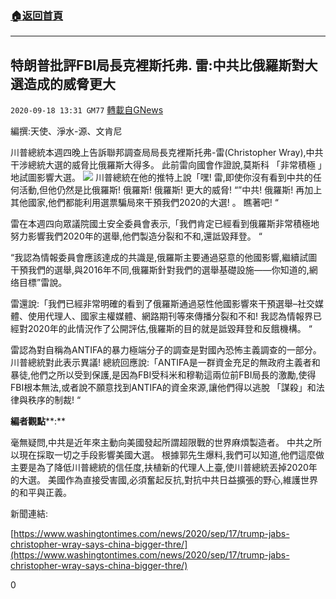 ###  [:house:返回首頁](https://github.com/ourhimalayas/txt)
---

## 特朗普批評FBI局長克裡斯托弗. 雷:中共比俄羅斯對大選造成的威脅更大
`2020-09-18 13:31 GM77` [轉載自GNews](https://gnews.org/zh-hant/367002/)

編撰:天使、淨水-源、文肯尼

川普總統本週四晚上告訴聯邦調查局局長克裡斯托弗-雷(Christopher Wray),中共干涉總統大選的威脅比俄羅斯大得多。 此前雷向國會作證說,莫斯科 「非常積極 」地試圖影響大選。
![](https://s3.amazonaws.com/gnews-media-offload/wp-content/uploads/2020/09/18132720/%E6%88%AA%E5%B1%8F2020-09-19-%E4%B8%8A%E5%8D%881.26.42-1.png)
川普總統在他的推特上說「嘿! 雷,即使你沒有看到中共的任何活動,但他仍然是比俄羅斯! 俄羅斯! 俄羅斯! 更大的威脅! “”中共! 俄羅斯! 再加上其他國家,他們都能利用選票騙局來干預我們2020的大選! 。 瞧著吧! “

雷在本週四向眾議院國土安全委員會表示,「我們肯定已經看到俄羅斯非常積極地努力影響我們2020年的選舉,他們製造分裂和不和,還詆毀拜登。 “

“我認為情報委員會應該達成的共識是,俄羅斯主要通過惡意的他國影響,繼續試圖干預我們的選舉,與2016年不同,俄羅斯針對我們的選舉基礎設施——你知道的,網络目標”雷說。

雷還說:「我們已經非常明確的看到了俄羅斯通過惡性他國影響來干預選舉–社交媒體、使用代理人、國家主權媒體、網路期刊等來傳播分裂和不和! 我認為情報界已經對2020年的此情況作了公開評估,俄羅斯的目的就是詆毀拜登和反餓機構。 “

雷認為對自稱為ANTIFA的暴力極端分子的調查是對國內恐怖主義調查的一部分。 川普總統對此表示異議! 總統回應說:「ANTIFA是一群資金充足的無政府主義者和暴徒,他們之所以受到保護,是因為FBI受科米和穆勒這兩位前FBI局長的激勵,使得FBI根本無法,或者說不願意找到ANTIFA的資金來源,讓他們得以逃脫 「謀殺」和法律與秩序的制裁! “

**編者觀點****:**

毫無疑問,中共是近年來主動向美國發起所謂超限戰的世界麻煩製造者。 中共之所以現在採取一切之手段影響美國大選。 根據郭先生爆料,我們可以知道,他們這麼做主要是為了降低川普總統的信任度,扶植新的代理人上臺,使川普總統丟掉2020年的大選。 美國作為直接受害國,必須奮起反抗,對抗中共日益擴張的野心,維護世界的和平與正義。

新聞連結:

[https://www.washingtontimes.com/news/2020/sep/17/trump-jabs-christopher-wray-says-china-bigger-thre/](https://www.washingtontimes.com/news/2020/sep/17/trump-jabs-christopher-wray-says-china-bigger-thre/)

0
